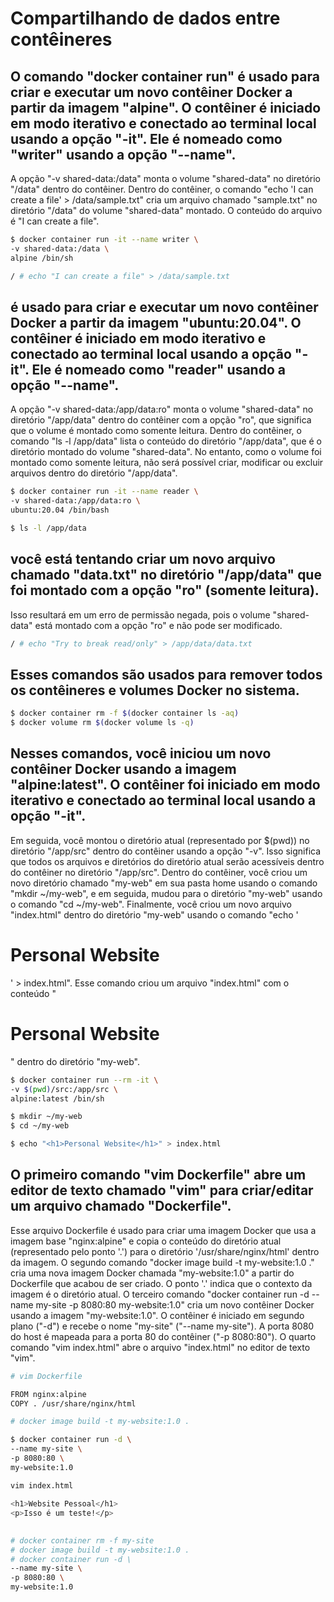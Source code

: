 # Compartilhando de dados entre contêineres 

## O comando "docker container run" é usado para criar e executar um novo contêiner Docker a partir da imagem "alpine". O contêiner é iniciado em modo iterativo e conectado ao terminal local usando a opção "-it". Ele é nomeado como "writer" usando a opção "--name".
A opção "-v shared-data:/data" monta o volume "shared-data" no diretório "/data" dentro do contêiner.
Dentro do contêiner, o comando "echo 'I can create a file' > /data/sample.txt" cria um arquivo chamado "sample.txt" no diretório "/data" do volume "shared-data" montado. O conteúdo do arquivo é "I can create a file".
```sh
$ docker container run -it --name writer \
-v shared-data:/data \
alpine /bin/sh

/ # echo "I can create a file" > /data/sample.txt
```

## é usado para criar e executar um novo contêiner Docker a partir da imagem "ubuntu:20.04". O contêiner é iniciado em modo iterativo e conectado ao terminal local usando a opção "-it". Ele é nomeado como "reader" usando a opção "--name".
A opção "-v shared-data:/app/data:ro" monta o volume "shared-data" no diretório "/app/data" dentro do contêiner com a opção "ro", que significa que o volume é montado como somente leitura.
Dentro do contêiner, o comando "ls -l /app/data" lista o conteúdo do diretório "/app/data", que é o diretório montado do volume "shared-data".
No entanto, como o volume foi montado como somente leitura, não será possível criar, modificar ou excluir arquivos dentro do diretório "/app/data".
```sh
$ docker container run -it --name reader \
-v shared-data:/app/data:ro \
ubuntu:20.04 /bin/bash

$ ls -l /app/data
```

## você está tentando criar um novo arquivo chamado "data.txt" no diretório "/app/data" que foi montado com a opção "ro" (somente leitura).
Isso resultará em um erro de permissão negada, pois o volume "shared-data" está montado com a opção "ro" e não pode ser modificado.
```sh
/ # echo "Try to break read/only" > /app/data/data.txt
```

## Esses comandos são usados para remover todos os contêineres e volumes Docker no sistema.
```sh
$ docker container rm -f $(docker container ls -aq)
$ docker volume rm $(docker volume ls -q)
```

## Nesses comandos, você iniciou um novo contêiner Docker usando a imagem "alpine:latest". O contêiner foi iniciado em modo iterativo e conectado ao terminal local usando a opção "-it".
Em seguida, você montou o diretório atual (representado por $(pwd)) no diretório "/app/src" dentro do contêiner usando a opção "-v". Isso significa que todos os arquivos e diretórios do diretório atual serão acessíveis dentro do contêiner no diretório "/app/src".
Dentro do contêiner, você criou um novo diretório chamado "my-web" em sua pasta home usando o comando "mkdir ~/my-web", e em seguida, mudou para o diretório "my-web" usando o comando "cd ~/my-web".
Finalmente, você criou um novo arquivo "index.html" dentro do diretório "my-web" usando o comando "echo '<h1>Personal Website</h1>' > index.html". Esse comando criou um arquivo "index.html" com o conteúdo "<h1>Personal Website</h1>" dentro do diretório "my-web".
```sh
$ docker container run --rm -it \
-v $(pwd)/src:/app/src \
alpine:latest /bin/sh

$ mkdir ~/my-web
$ cd ~/my-web

$ echo "<h1>Personal Website</h1>" > index.html
```

## O primeiro comando "vim Dockerfile" abre um editor de texto chamado "vim" para criar/editar um arquivo chamado "Dockerfile". 
Esse arquivo Dockerfile é usado para criar uma imagem Docker que usa a imagem base "nginx:alpine" e copia o conteúdo do diretório atual (representado pelo ponto '.') para o diretório '/usr/share/nginx/html' dentro da imagem.
O segundo comando "docker image build -t my-website:1.0 ." cria uma nova imagem Docker chamada "my-website:1.0" a partir do Dockerfile que acabou de ser criado. O ponto '.' indica que o contexto da imagem é o diretório atual.
O terceiro comando "docker container run -d --name my-site -p 8080:80 my-website:1.0" cria um novo contêiner Docker usando a imagem "my-website:1.0". O contêiner é iniciado em segundo plano ("-d") e recebe o nome "my-site" ("--name my-site"). A porta 8080 do host é mapeada para a porta 80 do contêiner ("-p 8080:80").
O quarto comando "vim index.html" abre o arquivo "index.html" no editor de texto "vim".
```sh
# vim Dockerfile

FROM nginx:alpine
COPY . /usr/share/nginx/html

# docker image build -t my-website:1.0 .

$ docker container run -d \
--name my-site \
-p 8080:80 \
my-website:1.0

vim index.html

<h1>Website Pessoal</h1>
<p>Isso é um teste!</p>
```

## 
```sh
# docker container rm -f my-site
# docker image build -t my-website:1.0 .
# docker container run -d \
--name my-site \
-p 8080:80 \
my-website:1.0
```

## 
```sh

```

## 
```sh

```

## 
```sh

```

## 
```sh

```

## 
```sh

```

## 
```sh

```

## 
```sh

```

## 
```sh

```
